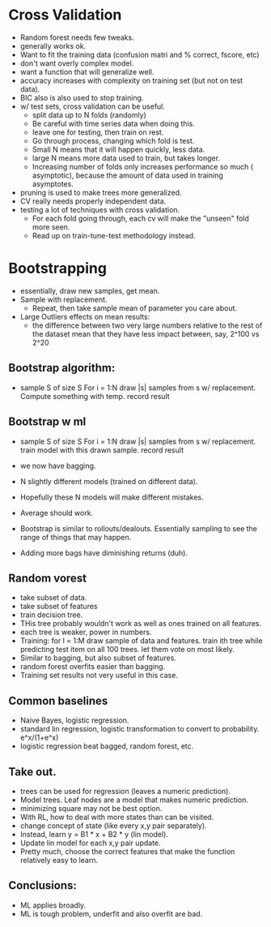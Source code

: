 # Cross Validation
* Random forest needs few tweaks.
* generally works ok.
* Want to fit the training data (confusion matri and % correct, fscore, etc)
* don't want overly complex model.
* want a function that will generalize well. 
* accuracy increases with complexity on training set (but not on test data). 
* BIC also is also used to stop training.
* w/ test sets, cross validation can be useful. 
  * split data up to N folds (randomly)
  * Be careful with time series data when doing this.
  * leave one for testing, then train on rest.
  * Go through process, changing which fold is test.
  * Small N means that it will happen quickly, less data.
  * large N means more data used to train, but takes longer.
  * Increasing number of folds only increases performance so much ( asymptotic), because the amount of data used in training asymptotes.
* pruning is used to make trees more generalized. 
* CV really needs properly independent data. 
* testing a lot of techniques with cross validation.
  * For each fold going through, each cv will make the "unseen" fold more seen.
  * Read up on train-tune-test methodology instead.
# Bootstrapping
* essentially, draw new samples, get mean.
* Sample with replacement.
  * Repeat, then take sample mean of parameter you care about.
* Large Outliers effects on mean results:
  * the difference between two very large numbers relative to the rest of the dataset mean that they have less impact between, say, 2^100 vs 2^20
## Bootstrap algorithm:
* sample S of size S
For i = 1:N
  draw |s| samples from s w/ replacement.
  Compute something with temp.
  record result
## Bootstrap w ml
* sample S of size S
For i = 1:N
  draw |s| samples from s w/ replacement.
  train model with this drawn sample.
  record result
  
 * we now have bagging.
 * N slightly different models (trained on different data).
 * Hopefully these N models will make different mistakes.
  * Average should work.
 * Bootstrap is similar to rollouts/dealouts. Essentially sampling to see the range of things that may happen.
 * Adding more bags have diminishing returns (duh).
 ## Random vorest
 * take subset of data.
 * take subset of features
 * train decision tree.
  * THis tree probably wouldn't work as well as ones trained on all features.
  * each tree is weaker, power in numbers.
 * Training:
   for l = 1:M
    draw sample of data and features.
    train ith tree
   while predicting
    test item on all 100 trees.
    let them vote on most likely.
  * Similar to bagging, but also subset of features.
  * random forest overfits easier than bagging.
  * Training set results not very useful in this case.
  ## Common baselines
  * Naive Bayes, logistic regression.
  * standard lin regression, logistic transformation to convert to probability. e^x/(1+e^x)
  * logistic regression beat bagged, random forest, etc. 
  ## Take out.
 * trees can be used for regression (leaves a numeric prediction).
 * Model trees. Leaf nodes are a model that makes numeric prediction.
 * minimizing square may not be best option.
 * With RL, how to deal with more states than can be visited.
  * change concept of state (like every x,y pair separately).
  * Instead, learn y = B1 * x  + B2 * y (lin model).
  * Update lin model for each x,y pair update.
  * Pretty much, choose the correct features that make the function relatively easy to learn. 
  ## Conclusions:
  * ML applies broadly.
  * ML is tough problem, underfit and also overfit are bad.
